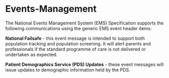 # Events-Management

The National Events Management System (EMS) Specification supports the following communications using the generic EMS event header items:

**National Failsafe** - this event message is intended to support both population tracking and population screening. It will alert parents and professionals if the standard programme of care is not delivered or undertaken as expected.

**Patient Demographics Service (PDS) Updates** - these event messages will issue updates to demographic information held by the PDS.